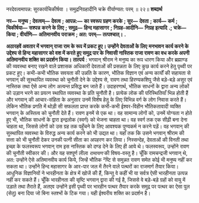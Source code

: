  

नरदेवत्वमापन्न: सुरकार्यचिकीर्षया । समुद्रनिग्रहादीनि चक्रे वीर्याण्यत: परम् ॥ २२॥ **शब्दार्थ** 

**नर—** **मनुष्य** **; देवत्वम्—** **देवत्व** **; आपन्न:—** **का स्वरूप ग्रहण करके** **; सुर—** **देवता** **; कार्य—** **कर्म** **; चिकीर्षया—** **सश्पन्न** **करने के लिए** **; समुद्र—** **हिन्द महासागर** **; निग्रह-आदीनि—** **निग्रह इत्यादि** **.; चक्रे—** **किया** **; वीर्याणि—** **अतिमानवीय** **पराक्रम** **; अत: परम्—** **तत्पश्चात्।** **.** 

**अठारहवें अवतार में भगवान् राजा राम के रूप में प्रकट हुए। उन्होंने देवताओं के लिए** **मनभावन कार्य करने के उद्देश्य से हिन्द महासागर को वश में करते हुए समुद्र पार के** **निवासी नास्तिक राजा रावण का वध करके अपनी अतिमानवीय शक्ति का प्रदर्शन किया।** **तात्पर्य** : भगवान् श्रीराम ने मनुष्य का रूप धारण किया और ब्रह्माण्ड की व्यवस्था बनाए रखने वाले प्रशासक अधिकारी देवताओं की प्रसन्नता के लिए कुछ कार्य करने हेतु पृथ्वी पर प्रकट हुए। कभी-कभी भौतिक सवयता की उन्नति के कारण, भौतिक विज्ञान एवं अन्य कार्यों की सहायता से भगवान् की सुस्थापित व्यवस्था को चुनौती देने के उद्देश्य से, रावण तथा हिरण्यकशिपु जैसे बड़े-बड़े असुर एवं नास्तिक तथा ऐसे अन्य लोग अत्यन्त प्रसिद्ध बन जाते हैं। उदाहरणार्थ, भौतिक साधनों के द्वारा अन्य लोकों को उड़ान भरने का प्रयत्न स्थापित व्यवस्था के प्रति चुनौती है। प्रत्येक लोक की परिस्थितियाँ भिन्न होती हैं और भगवान् की आचार-संहिता के अनुसार उनमें विशेष हेतु के लिए विभिन्न वर्ग के लोग निवास करते हैं। लेकिन भौतिक प्रगति में थोड़ी सी सफलता प्राप्त करके कभी-कभी ईश्वर-विहीन भौतिकतावादी व्यक्ति भगवान् के अस्तित्व को चुनौती देते हैं। रावण इनमें से एक था। वह सामान्य लोगों को, उनमें योग्यता न होते हुए भी, भौतिक साधनों के द्वारा इन्द्रलोक (स्वर्ग) को भेजना चाहता था। वह स्वर्ग तक एक सीढ़ी बना देना चाहता था, जिससे लोगों को उस ग्रह तक पहुँचने के लिए आवश्यक पुण्यकर्म न करने पड़ें। वह भगवान् की सुस्थापित व्यवस्था के विरुद्ध अन्य कार्य करने को भी उद्यत था। यहाँ तक कि उसने भगवान् श्रीराम की सत्ता को भी चुनौती देकर उनकी पत्नी सीता का अपहरण कर लिया। निस्सन्देह, देवताओं की विनती तथा इच्छा के फलस्वरूप भगवान् राम इस नास्तिक को दण्ड देने के लिए ही आये थे। फलस्वरूप, उन्होंने रावण की चुनौती स्वीकार की। और यह सश्पूर्ण लीला *रामायण* की विषय-वस्तु है। चूँकि रामचन्द्रजी भगवान् थे, अत: उन्होंने ऐसे अतिमानवीय कार्य किये, जिन्हें भौतिक ²ष्टि से समुन्नत रावण समेत कोई भी मनुष्य नहीं कर सकता था। उन्होंने हिन्द महासागर के आर-पार जल में तैरने वाले पत्थरों का राजमार्ग तैयार किया। आधुनिक विज्ञानियों ने भारहीनता के क्षेत्र में खोजें की हैं, किन्तु वे कहीं भी या सर्वत्र ऐसी भारहीनता उत्पन्न नहीं कर सकते हैं। चूँकि भारहीनता की सृष्टि भगवान् द्वारा की गई है, जिससे वे बड़े-बड़े ग्रहों को वायु में उड़ाते तथा तैराते हैं, अतएव उन्होंने इसी पृथ्वी पर भारहीन पत्थर तैयार करके समुद्र पर पत्थर का ऐसा पुल (सेतु) बना दिया जो बिना स्तश्भों के टिक गया। यही ईश्वरीय शक्ति का प्रदर्शन है। 